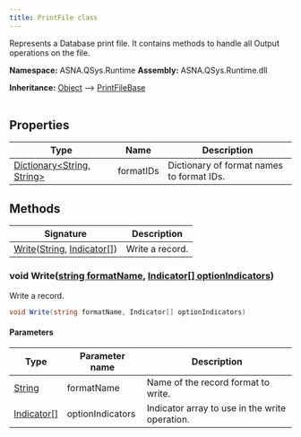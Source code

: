 ```yaml
---
title: PrintFile class
---
```


Represents a Database print file. It contains methods to handle all Output operations on the file.

**Namespace:** ASNA.QSys.Runtime
**Assembly:** ASNA.QSys.Runtime.dll

**Inheritance:** [Object](https://docs.microsoft.com/en-us/dotnet/api/system.object) --> [PrintFileBase](/reference/runtime/qsys-runtime/print-file-base.html)
<br>
<br>

## Properties

| Type | Name | Description
| --- | --- | --- 
| [Dictionary\<String, String\>](https://learn.microsoft.com/en-us/dotnet/api/system.collections.generic.dictionary-2?view=net-8.0) | formatIDs | Dictionary of format names to format IDs. |

## Methods

| Signature | Description |
| --- | --- |
| [Write](#void-writestring-formatname-indicator--optionindicators)([String](https://docs.microsoft.com/en-us/dotnet/api/system.string), [Indicator\[\]](/reference/runtime/qsys-runtime/indicator.html)) | Write a record.

### void Write([string formatName](https://learn.microsoft.com/en-us/dotnet/api/system.string?view=net-8.0), [Indicator\[\] optionIndicators](/reference/runtime/qsys-runtime/indicator.html))

Write a record.

```cs
void Write(string formatName, Indicator[] optionIndicators)
```

#### Parameters

| Type | Parameter name | Description
| --- | --- | ---
| [String](https://docs.microsoft.com/en-us/dotnet/api/system.string) | formatName | Name of the record format to write.
| [Indicator\[\]](/reference/runtime/qsys-runtime/indicator.html) | optionIndicators | Indicator array to use in the write operation.
